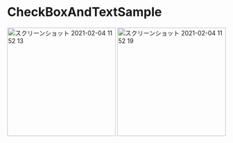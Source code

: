 # CheckBoxAndTextSample
<div>
<img width="250" alt="スクリーンショット 2021-02-04 11 52 13" src="https://user-images.githubusercontent.com/6063541/106838370-7ca72100-66df-11eb-8eae-3b337e26b8b7.png">
<img width="250" alt="スクリーンショット 2021-02-04 11 52 19" src="https://user-images.githubusercontent.com/6063541/106838383-803aa800-66df-11eb-9a76-58f57ab7d502.png">
 </div>
  
